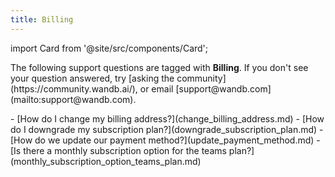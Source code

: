 ```yaml
---
title: Billing 
---
```

import Card from '@site/src/components/Card';

<Card className="card-light-gray">
  <p>The following support questions are tagged with <b>Billing</b>. If you don't see 
your question answered, try [asking the community](https://community.wandb.ai/), 
or email [support@wandb.com](mailto:support@wandb.com).</p>
</Card>
- [How do I change my billing address?](change_billing_address.md)
- [How do I downgrade my subscription plan?](downgrade_subscription_plan.md)
- [How do we update our payment method?](update_payment_method.md)
- [Is there a monthly subscription option for the teams plan?](monthly_subscription_option_teams_plan.md)
